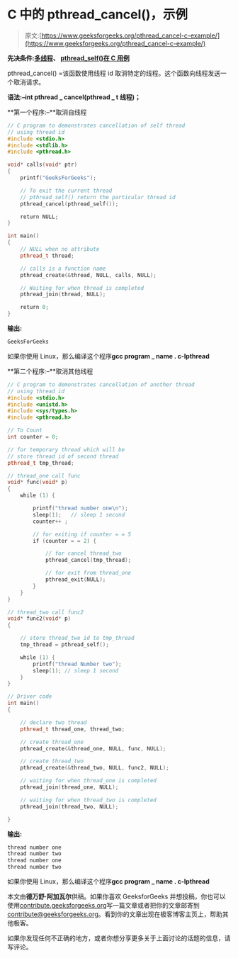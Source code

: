# C 中的 pthread_cancel()，示例

> 原文:[https://www.geeksforgeeks.org/pthread_cancel-c-example/](https://www.geeksforgeeks.org/pthread_cancel-c-example/)

**先决条件:[多线程](https://www.geeksforgeeks.org/multithreading-c-2/)、 [pthread_self()在 C 用例](https://www.geeksforgeeks.org/pthread_self-c-example/)**

pthread_cancel() =该函数使用线程 id 取消特定的线程。这个函数向线程发送一个取消请求。

**语法:–int pthread _ cancel(pthread _ t 线程)；**

**第一个程序:–**取消自线程

```cpp
// C program to demonstrates cancellation of self thread 
// using thread id
#include <stdio.h>
#include <stdlib.h>
#include <pthread.h>

void* calls(void* ptr)
{
    printf("GeeksForGeeks");

    // To exit the current thread
    // pthread_self() return the particular thread id
    pthread_cancel(pthread_self()); 

    return NULL;
}

int main()
{
    // NULL when no attribute
    pthread_t thread;

    // calls is a function name
    pthread_create(&thread, NULL, calls, NULL); 

    // Waiting for when thread is completed
    pthread_join(thread, NULL); 

    return 0;
}
```

**输出:**

```cpp
GeeksForGeeks

```

如果你使用 Linux，那么编译这个程序**gcc program _ name . c-lpthread**

**第二个程序:–**取消其他线程

```cpp
// C program to demonstrates cancellation of another thread 
// using thread id
#include <stdio.h>
#include <unistd.h>
#include <sys/types.h>
#include <pthread.h>

// To Count
int counter = 0; 

// for temporary thread which will be 
// store thread id of second thread
pthread_t tmp_thread; 

// thread_one call func
void* func(void* p) 
{
    while (1) {

        printf("thread number one\n");
        sleep(1);   // sleep 1 second
        counter++ ;   

        // for exiting if counter = = 5
        if (counter = = 2) {

            // for cancel thread_two
            pthread_cancel(tmp_thread); 

            // for exit from thread_one 
            pthread_exit(NULL);  
        }
    }
}

// thread_two call func2
void* func2(void* p) 
{

    // store thread_two id to tmp_thread
    tmp_thread = pthread_self(); 

    while (1) {
        printf("thread Number two");
        sleep(1); // sleep 1 second
    }
}

// Driver code
int main()
{

    // declare two thread
    pthread_t thread_one, thread_two; 

    // create thread_one
    pthread_create(&thread_one, NULL, func, NULL);

    // create thread_two 
    pthread_create(&thread_two, NULL, func2, NULL); 

    // waiting for when thread_one is completed
    pthread_join(thread_one, NULL); 

    // waiting for when thread_two is completed
    pthread_join(thread_two, NULL); 

}
```

**输出:**

```cpp
thread number one
thread number two
thread number one 
thread number two

```

如果你使用 Linux，那么编译这个程序**gcc program _ name . c-lpthread**

本文由**德万舒·阿加瓦尔**供稿。如果你喜欢 GeeksforGeeks 并想投稿，你也可以使用[contribute.geeksforgeeks.org](http://www.contribute.geeksforgeeks.org)写一篇文章或者把你的文章邮寄到 contribute@geeksforgeeks.org。看到你的文章出现在极客博客主页上，帮助其他极客。

如果你发现任何不正确的地方，或者你想分享更多关于上面讨论的话题的信息，请写评论。